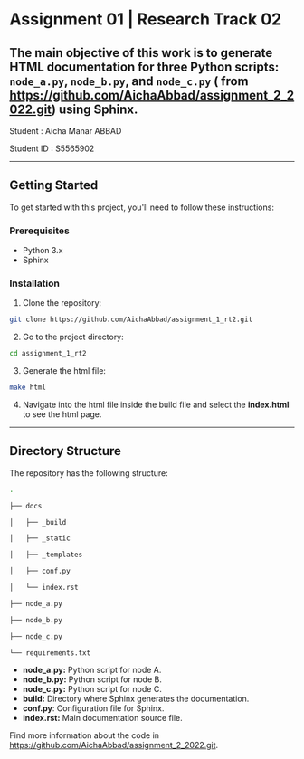 # Assignment 01 | Research Track 02

The main objective of this work is to generate HTML documentation for three Python scripts: `node_a.py`, `node_b.py`, and `node_c.py` ( from https://github.com/AichaAbbad/assignment_2_2022.git) using Sphinx.
------------------------------------------

Student : Aicha Manar ABBAD

Student ID : S5565902

------------------------------------------

## Getting Started

To get started with this project, you'll need to follow these instructions:

### Prerequisites

- Python 3.x
- Sphinx

### Installation

1. Clone the repository:

```bash
git clone https://github.com/AichaAbbad/assignment_1_rt2.git
```
2. Go to the project directory:
```bash
cd assignment_1_rt2
```
3. Generate the html file:
```bash
make html
```
4. Navigate into the html file inside the build file and select the __index.html__ to see the html page.

---------------------------------------------

## Directory Structure

The repository has the following structure:
```bash
.

├── docs

│   ├── _build

│   ├── _static

│   ├── _templates

│   ├── conf.py

│   └── index.rst

├── node_a.py

├── node_b.py

├── node_c.py

└── requirements.txt
```

* __node_a.py:__ Python script for node A.
* __node_b.py:__ Python script for node B.
* __node_c.py:__ Python script for node C.
* __build:__ Directory where Sphinx generates the documentation.
* __conf.py__: Configuration file for Sphinx.
* __index.rst:__ Main documentation source file.

Find more information about the code in https://github.com/AichaAbbad/assignment_2_2022.git.

